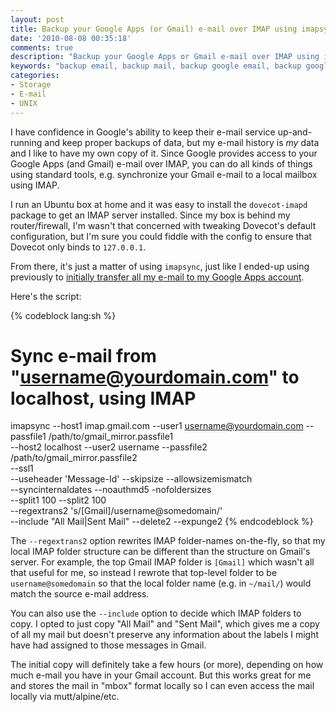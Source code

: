 ```yaml
---
layout: post
title: Backup your Google Apps (or Gmail) e-mail over IMAP using imapsync
date: '2010-08-08 00:35:18'
comments: true
description: "Backup your Google Apps or Gmail e-mail over IMAP using imapsync"
keywords: "backup email, backup mail, backup google email, backup google mail, backup google apps email, backup google apps mail, backup email imap, backup mail imap, backup email imapsync, backup mail imapsync"
categories:
- Storage
- E-mail
- UNIX
---
```


I have confidence in Google's ability to keep their e-mail service up-and-
running and keep proper backups of data, but my e-mail history is _my_ data
and I like to have my own copy of it. Since Google provides access to your
Google Apps (and Gmail) e-mail over IMAP, you can do all kinds of things using
standard tools, e.g. synchronize your Gmail e-mail to a local mailbox using
IMAP.

I run an Ubuntu box at home and it was easy to install the `dovecot-imapd`
package to get an IMAP server installed. Since my box is behind my
router/firewall, I'm wasn't that concerned with tweaking Dovecot's default
configuration, but I'm sure you could fiddle with the config to ensure that
Dovecot only binds to `127.0.0.1`.

From there, it's just a matter of using `imapsync`, just like I ended-up
using previously to
[initially transfer all my e-mail to my Google Apps account](/blog/2010/08/07/moving-e-mail-from-gmail-to-google-apps-over-imap-using-imapsync/).

<!-- more -->

Here's the script:

{% codeblock lang:sh %}
 # Sync e-mail from "username@yourdomain.com" to localhost, using IMAP
 imapsync --host1 imap.gmail.com --user1 username@yourdomain.com
          --passfile1 /path/to/gmail_mirror.passfile1 \
          --host2 localhost --user2 username
          --passfile2 /path/to/gmail_mirror.passfile2 \
          --ssl1 \
          --useheader 'Message-Id' --skipsize --allowsizemismatch \
          --syncinternaldates --noauthmd5 -nofoldersizes\
          --split1 100 --split2 100 \
          --regextrans2 's/\[Gmail\]/username\@somedomain/' \
          --include "All Mail|Sent Mail" --delete2 --expunge2
{% endcodeblock %}

The `--regextrans2` option rewrites IMAP folder-names on-the-fly, so that my
local IMAP folder structure can be different than the structure on Gmail's
server. For example, the top Gmail IMAP folder is `[Gmail]` which wasn't all
that useful for me, so instead I rewrote that top-level folder to be
`username@somedomain` so that the local folder name (e.g. in `~/mail/`) would
match the source e-mail address.

You can also use the `--include` option to decide which IMAP folders to copy.
I opted to just copy "All Mail" and "Sent Mail", which gives me a copy of all
my mail but doesn't preserve any information about the labels I might have had
assigned to those messages in Gmail.

The initial copy will definitely take a few hours (or more), depending on how
much e-mail you have in your Gmail account. But this works great for me and
stores the mail in "mbox" format locally so I can even access the mail locally
via mutt/alpine/etc.

